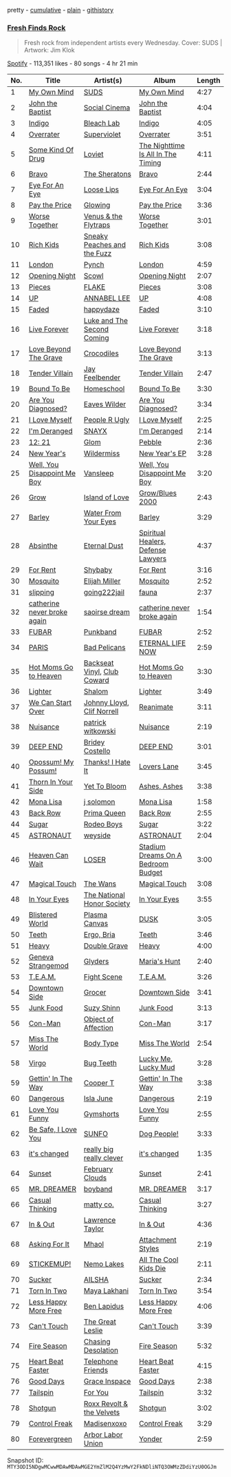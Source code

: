 pretty - [cumulative](/playlists/cumulative/37i9dQZF1DX78toxP7mOaJ.md) - [plain](/playlists/plain/37i9dQZF1DX78toxP7mOaJ) - [githistory](https://github.githistory.xyz/mackorone/spotify-playlist-archive/blob/main/playlists/plain/37i9dQZF1DX78toxP7mOaJ)

### [Fresh Finds Rock](https://open.spotify.com/playlist/37i9dQZF1DX78toxP7mOaJ)

> Fresh rock from independent artists every Wednesday\. Cover: SUDS \| Artwork: Jim Klok

[Spotify](https://open.spotify.com/user/spotify) - 113,351 likes - 80 songs - 4 hr 21 min

| No. | Title | Artist(s) | Album | Length |
|---|---|---|---|---|
| 1 | [My Own Mind](https://open.spotify.com/track/3AfMsHgJQU9CxQf0Im4AcL) | [SUDS](https://open.spotify.com/artist/4u6gl0WUBFGfLaBABuqIA5) | [My Own Mind](https://open.spotify.com/album/0j60S1Q9VorL4xFUpYJQrt) | 4:27 |
| 2 | [John the Baptist](https://open.spotify.com/track/3c3lZKSHetGhRgZXfe0inS) | [Social Cinema](https://open.spotify.com/artist/3JpSDDwQPy4uViTMdUe4du) | [John the Baptist](https://open.spotify.com/album/6ErCiGupSC3rsvKuEePcby) | 4:04 |
| 3 | [Indigo](https://open.spotify.com/track/745SWQcnr66ty7jdI0p7Io) | [Bleach Lab](https://open.spotify.com/artist/2B70zWgfCAGQ8o2ImS2bH8) | [Indigo](https://open.spotify.com/album/29xNyq5cem5oPVurNSBYcp) | 4:05 |
| 4 | [Overrater](https://open.spotify.com/track/33TEgO3KXWg0YF2l4alGxW) | [Superviolet](https://open.spotify.com/artist/49B8mk1ywQNFmIYthC2p8P) | [Overrater](https://open.spotify.com/album/431ylF1klJ09GIR8AHicoV) | 3:51 |
| 5 | [Some Kind Of Drug](https://open.spotify.com/track/04ff2QCyhRMdSRrC7TTmis) | [Loviet](https://open.spotify.com/artist/2oULrQuWXhDGUEBtWQPiA9) | [The Nighttime Is All In The Timing](https://open.spotify.com/album/223TYLeVZ5uz67RB1SwTsA) | 4:11 |
| 6 | [Bravo](https://open.spotify.com/track/1nV3jf92BAy8w2p5dD4Ulo) | [The Sheratons](https://open.spotify.com/artist/69EITyRImp22fWpGYQa7Fn) | [Bravo](https://open.spotify.com/album/1S3gBpEbAVnDippzerUpCO) | 2:44 |
| 7 | [Eye For An Eye](https://open.spotify.com/track/7HWbp4lGZ3vsG4n0BRWiUt) | [Loose Lips](https://open.spotify.com/artist/0n5RkUf3LWm4kBn5i1OeND) | [Eye For An Eye](https://open.spotify.com/album/3REjMVpoGBmy5bh0cs8bKY) | 3:04 |
| 8 | [Pay the Price](https://open.spotify.com/track/2nHMLYKRSpRlVPR75PNZUc) | [Glowing](https://open.spotify.com/artist/0bqQxnj2ZL4M2dZahKDZFm) | [Pay the Price](https://open.spotify.com/album/3Fm8Xv3BLPJ9OgCTwX3kT4) | 3:36 |
| 9 | [Worse Together](https://open.spotify.com/track/4NUUu2AGJTmeIovsyIHkiV) | [Venus & the Flytraps](https://open.spotify.com/artist/0p1Rswnjvt7KFNFTYXNmWF) | [Worse Together](https://open.spotify.com/album/2JIgRcXq3CnoRDdNxJRB4N) | 3:01 |
| 10 | [Rich Kids](https://open.spotify.com/track/4XTmW4s0RH6tBNNp8zUaWV) | [Sneaky Peaches and the Fuzz](https://open.spotify.com/artist/3x9P7ER4x2XkHtTrhvcfqX) | [Rich Kids](https://open.spotify.com/album/62f2oD4aQhyRN7yb8u9aem) | 3:08 |
| 11 | [London](https://open.spotify.com/track/729YjD3jEppSHMZ8cya2v9) | [Pynch](https://open.spotify.com/artist/6R1b13BgmP15f21dQZpFz9) | [London](https://open.spotify.com/album/6SyduDDcnQD27aApxjogtX) | 4:59 |
| 12 | [Opening Night](https://open.spotify.com/track/39C4XHkmDebCPGK50NBZGe) | [Scowl](https://open.spotify.com/artist/6hW33nVHPElaXuG2hQ0QOp) | [Opening Night](https://open.spotify.com/album/3dOLUxrcRZ1UuxcxeyNEgh) | 2:07 |
| 13 | [Pieces](https://open.spotify.com/track/3jwReFQ1Hmt2WNSqdSEIA7) | [FLAKE](https://open.spotify.com/artist/1Wa1fIdJf5bscEK7XjnBIU) | [Pieces](https://open.spotify.com/album/4bCLxCrBKmWHDVWZgA7htU) | 3:08 |
| 14 | [UP](https://open.spotify.com/track/2FU7zzUx7GJz1qSzuTfGww) | [ANNABEL LEE](https://open.spotify.com/artist/05uHL3asnUSGm2jQJIggJl) | [UP](https://open.spotify.com/album/2QDWrprB34Dv25wFuFHFNr) | 4:08 |
| 15 | [Faded](https://open.spotify.com/track/754aVVHqjB1LywcCLaRoZP) | [happydaze](https://open.spotify.com/artist/572WK6qt9zpRCcN7iS1NMR) | [Faded](https://open.spotify.com/album/37E7LCPfCt35D3pmJzSwIR) | 3:10 |
| 16 | [Live Forever](https://open.spotify.com/track/0vdRmT2GxDWkSVIoRCgzCm) | [Luke and The Second Coming](https://open.spotify.com/artist/4bSYFmFWlfhsvf8YDhdOhQ) | [Live Forever](https://open.spotify.com/album/19ULLIq9q1a7P8BqQlH7W5) | 3:18 |
| 17 | [Love Beyond The Grave](https://open.spotify.com/track/53BjsI3Lv1SIlExxGAb4p5) | [Crocodiles](https://open.spotify.com/artist/1Z4Erxt5wSXH0gbOsVJUMv) | [Love Beyond The Grave](https://open.spotify.com/album/3hyQLmDtP4UQ1sjXgi7wWj) | 3:13 |
| 18 | [Tender Villain](https://open.spotify.com/track/03sl7CxshsxF4gh4pOB7c1) | [Jay Feelbender](https://open.spotify.com/artist/0Ty4IlR2mjFlt3dBdvlHlI) | [Tender Villain](https://open.spotify.com/album/6liVpV2XCjdexlaYMaDmEV) | 2:47 |
| 19 | [Bound To Be](https://open.spotify.com/track/2UEIBvImcmgwOJsw7UCesE) | [Homeschool](https://open.spotify.com/artist/3QSLQuaMerIfT2VHvqObG8) | [Bound To Be](https://open.spotify.com/album/5lpFZntCTxHcHLAMqK7kwb) | 3:30 |
| 20 | [Are You Diagnosed?](https://open.spotify.com/track/3BXTJdDGc6DnAUFrqHQCC1) | [Eaves Wilder](https://open.spotify.com/artist/41NfVLegTOApdhejdXt4jQ) | [Are You Diagnosed?](https://open.spotify.com/album/2stzbaDdGD3NjWOxtyl2QT) | 3:34 |
| 21 | [I Love Myself](https://open.spotify.com/track/0ObrhGyCklNz4yM6OBsbMk) | [People R Ugly](https://open.spotify.com/artist/1kXY7pco0sC6GEgJW9xxyI) | [I Love Myself](https://open.spotify.com/album/4DhPfoDuwknZjkQPFPiEEo) | 2:25 |
| 22 | [I'm Deranged](https://open.spotify.com/track/1lCS3D0iuE4nLXhXHT2iuq) | [SNAYX](https://open.spotify.com/artist/4kQgsrHUSc9IjuwWP30gf0) | [I'm Deranged](https://open.spotify.com/album/1BUW63sCkPSEKNadYTAAsH) | 2:14 |
| 23 | [12: 21](https://open.spotify.com/track/0epmKs0mipCyqtvahNzpUt) | [Glom](https://open.spotify.com/artist/0OY528sf5HGsPB2xi8BJ4H) | [Pebble](https://open.spotify.com/album/4aYVNP3LOmxYQvimmupDzJ) | 2:36 |
| 24 | [New Year's](https://open.spotify.com/track/5tyBNExaQp6AcemEFHnds3) | [Wildermiss](https://open.spotify.com/artist/7K9fyLw4RPBp8PIFkif2eB) | [New Year's EP](https://open.spotify.com/album/2fCxFcHye0AWepx9y9Yk22) | 3:28 |
| 25 | [Well, You Disappoint Me Boy](https://open.spotify.com/track/62PTpDhQenSlWQsfxN9fdy) | [Vansleep](https://open.spotify.com/artist/7BJywHKzE6tGB8WiudoeTg) | [Well, You Disappoint Me Boy](https://open.spotify.com/album/5lir5vL1xkubcUxPXfpnTr) | 3:20 |
| 26 | [Grow](https://open.spotify.com/track/4NvH6IgSWgT2d3ysomifnD) | [Island of Love](https://open.spotify.com/artist/6Owu7hgXQkNtgcVMo7UYqn) | [Grow/Blues 2000](https://open.spotify.com/album/5dlOQ8Rk9audqOPiV4pEm6) | 2:43 |
| 27 | [Barley](https://open.spotify.com/track/27XmeyUl26m0KYMJx1Blsb) | [Water From Your Eyes](https://open.spotify.com/artist/6hYlNLoZJg74dVhA8FHIc0) | [Barley](https://open.spotify.com/album/52iaofjBnrsriZOMnzijkZ) | 3:29 |
| 28 | [Absinthe](https://open.spotify.com/track/3fFSrBdFdfoXLoMDpzWAj1) | [Eternal Dust](https://open.spotify.com/artist/24uDGVFd8gjGZkivICpVQL) | [Spiritual Healers, Defense Lawyers](https://open.spotify.com/album/2TSuZSt0074x3EjeN4G83U) | 4:37 |
| 29 | [For Rent](https://open.spotify.com/track/3GDSkagZ55Qcy6pwntVzUj) | [Shybaby](https://open.spotify.com/artist/6yKDvAzKT1QSl8ErqT0n0a) | [For Rent](https://open.spotify.com/album/2BcgDNj4gDY3McF2xYpn4o) | 3:16 |
| 30 | [Mosquito](https://open.spotify.com/track/3p5I5YZWnp81bcAvUzVHa3) | [Elijah Miller](https://open.spotify.com/artist/5EiOwophtTAR0ZaPfXuK5a) | [Mosquito](https://open.spotify.com/album/1eUSbAtW5RZmiuWEDmCxYe) | 2:52 |
| 31 | [slipping](https://open.spotify.com/track/5jb55bThBEMWoOJk5X0Unu) | [going222jail](https://open.spotify.com/artist/3JBVzbaJkSPGU0rrZhE1BL) | [fauna](https://open.spotify.com/album/2oEykXPziX3wyGPTMU4A3g) | 2:37 |
| 32 | [catherine never broke again](https://open.spotify.com/track/2RP8p6uDqJCMvpXxfo3L7s) | [saoirse dream](https://open.spotify.com/artist/2xNs2zfnh52ORUTI4Qfvxf) | [catherine never broke again](https://open.spotify.com/album/0SS7QRTl0W0CBbUCPkmmaM) | 1:54 |
| 33 | [FUBAR](https://open.spotify.com/track/0TOoqfApKrOaCgvEFUDXHc) | [Punkband](https://open.spotify.com/artist/1jtoo2GBoFsIqCqyyzFLos) | [FUBAR](https://open.spotify.com/album/6eZo6l9EtVb5hM3MtdFnjx) | 2:52 |
| 34 | [PARIS](https://open.spotify.com/track/1I1O1EMY3cDoHt9oOdJqsY) | [Bad Pelicans](https://open.spotify.com/artist/0wPbtlB5djHcDkmPcS4xBZ) | [ETERNAL LIFE NOW](https://open.spotify.com/album/4ry2zK3uNrGgXaMdoF7APn) | 2:59 |
| 35 | [Hot Moms Go to Heaven](https://open.spotify.com/track/27vLPXw4gArd5XAn7Bdrz5) | [Backseat Vinyl](https://open.spotify.com/artist/2H7XxLNntS7NmnaeRIdG6d), [Club Coward](https://open.spotify.com/artist/7IzHYT8obUk8WgevXFJNKX) | [Hot Moms Go to Heaven](https://open.spotify.com/album/0ZwEK5ZayhgR6HcEEWfzWb) | 3:30 |
| 36 | [Lighter](https://open.spotify.com/track/5lH1mO5lH5caOHgQp1TVqh) | [Shalom](https://open.spotify.com/artist/5CgUSK3nZJAv90N00E6gj5) | [Lighter](https://open.spotify.com/album/6GVNXbTzuaLtNX8AkbFIbr) | 3:49 |
| 37 | [We Can Start Over](https://open.spotify.com/track/6DT2cBHPFHcu7XSil5WB9m) | [Johnny Lloyd](https://open.spotify.com/artist/2e3MqeCoPC7BSElTEf0y89), [Clif Norrell](https://open.spotify.com/artist/764aj7OJ6vswtZn1C4tLxD) | [Reanimate](https://open.spotify.com/album/227KS6xrpjU61XKwQraxDx) | 3:11 |
| 38 | [Nuisance](https://open.spotify.com/track/7BaVEmehdQyvN8NRPgmvCf) | [patrick witkowski](https://open.spotify.com/artist/7HJpZQHIHSb77KBLnGfc1c) | [Nuisance](https://open.spotify.com/album/1COdkPw9vuWFxbbu6tVb0q) | 2:19 |
| 39 | [DEEP END](https://open.spotify.com/track/7iLcOVPZQi7D12a0kCXlFq) | [Bridey Costello](https://open.spotify.com/artist/3tvlb1aIjr47jXRsA4i7GU) | [DEEP END](https://open.spotify.com/album/3w8vGzV5aJjUZkoZV8YFS8) | 3:01 |
| 40 | [Opossum! My Possum!](https://open.spotify.com/track/5yghSwq7jePANBrd72J8Ly) | [Thanks! I Hate It](https://open.spotify.com/artist/2AXYLreE6e33pDQgQNNNyu) | [Lovers Lane](https://open.spotify.com/album/66VJJVlE4sn1PlZVIRKW58) | 3:45 |
| 41 | [Thorn In Your Side](https://open.spotify.com/track/0tv9NQslo9fmAsytvtaNMI) | [Yet To Bloom](https://open.spotify.com/artist/30XWpHxpWYc3gmP40m7r56) | [Ashes, Ashes](https://open.spotify.com/album/7sqJ5h52osCUeBmp1jTDkz) | 3:38 |
| 42 | [Mona Lisa](https://open.spotify.com/track/1kpbUkXdbld68SQ0oW7ZsR) | [j solomon](https://open.spotify.com/artist/1EinrMuAa4zkiBYq6NDZg4) | [Mona Lisa](https://open.spotify.com/album/33UtZ7otPosBmFYjSmDDIz) | 1:58 |
| 43 | [Back Row](https://open.spotify.com/track/77zddEmVpZt9EIOUt6urSv) | [Prima Queen](https://open.spotify.com/artist/52fhNGn51RhUvjlapHT5T2) | [Back Row](https://open.spotify.com/album/0xNOKlAx6QrqSVmJjbspks) | 2:55 |
| 44 | [Sugar](https://open.spotify.com/track/1ue2D3NhDmQVvQU3uTAUvh) | [Rodeo Boys](https://open.spotify.com/artist/4zawN6PuzzIybbu2kKhI0r) | [Sugar](https://open.spotify.com/album/3LhxKqKGXTQj76ekNkSbTm) | 3:22 |
| 45 | [ASTRONAUT](https://open.spotify.com/track/3RGQvTnIUzvSWJAMFy5Hg3) | [weyside](https://open.spotify.com/artist/7HySxef0Jg7yvv02PMkjsn) | [ASTRONAUT](https://open.spotify.com/album/3MSwbJJqnCeRZ8Gq3rtDyU) | 2:04 |
| 46 | [Heaven Can Wait](https://open.spotify.com/track/73NpteJe447ilGqgvXW2EH) | [LOSER](https://open.spotify.com/artist/28erIPSPyu1d4BtolxQ624) | [Stadium Dreams On A Bedroom Budget](https://open.spotify.com/album/1yu0ZfTJVvsrgjMF9tDuGn) | 3:00 |
| 47 | [Magical Touch](https://open.spotify.com/track/6H8z76IGQAki6BBvK2xZtQ) | [The Wans](https://open.spotify.com/artist/4uH9k7FTheXWBKwuML8kjn) | [Magical Touch](https://open.spotify.com/album/7mjpdXg6otVZ4MRLniB1YU) | 3:08 |
| 48 | [In Your Eyes](https://open.spotify.com/track/3VkjjXVsAEQsjpl2uhwtGW) | [The National Honor Society](https://open.spotify.com/artist/1xCX7WG7ohHQQhPyaKfk41) | [In Your Eyes](https://open.spotify.com/album/3FpXjloJZUJ8mnL0frCDs8) | 3:55 |
| 49 | [Blistered World](https://open.spotify.com/track/6Nv6AWuZcqbqFiViPO5RJq) | [Plasma Canvas](https://open.spotify.com/artist/6bhi8CRvRAb6FxLk2zaMGQ) | [DUSK](https://open.spotify.com/album/1mjoupXE6aH4lxYH4aF1GK) | 3:05 |
| 50 | [Teeth](https://open.spotify.com/track/0ezjWWhbh77h2uMRUpHUg7) | [Ergo, Bria](https://open.spotify.com/artist/0AF9HrL08aOaZPsIiO8GmA) | [Teeth](https://open.spotify.com/album/4seSBDbyqJ2U8kGv0hOHCV) | 3:46 |
| 51 | [Heavy](https://open.spotify.com/track/357QUMHpXOdfavXNrN8A0j) | [Double Grave](https://open.spotify.com/artist/432pBIkMh8DwgQBQ5cDILK) | [Heavy](https://open.spotify.com/album/6QfQbHKGJsPshyyOcEAzHY) | 4:00 |
| 52 | [Geneva Strangemod](https://open.spotify.com/track/6x0k9peOIj7P9vbkFguvMO) | [Glyders](https://open.spotify.com/artist/3vgdmH6Q6pCVsQbDanBHoV) | [Maria's Hunt](https://open.spotify.com/album/4s6QqAz77rQ8wK5sH9MJLs) | 2:40 |
| 53 | [T.E.A.M.](https://open.spotify.com/track/3CcMpAWB9jL7BD65liHsD9) | [Fight Scene](https://open.spotify.com/artist/3vFvn26cVHmyHR735HDh7x) | [T.E.A.M.](https://open.spotify.com/album/1KlH8sM2achMEe2OjpiX5S) | 3:26 |
| 54 | [Downtown Side](https://open.spotify.com/track/71Dd59CQo8agQxe20Glmcn) | [Grocer](https://open.spotify.com/artist/3UdgFit4pWnDgoazPUn3sa) | [Downtown Side](https://open.spotify.com/album/6e4SRIycocguic8fluMqNe) | 3:41 |
| 55 | [Junk Food](https://open.spotify.com/track/52rG3I2v7BxypDnL98W1Dh) | [Suzy Shinn](https://open.spotify.com/artist/6WwHVAU96uTzMbfSzxyfwP) | [Junk Food](https://open.spotify.com/album/5U8NGSmm5jdrXeIySMn5S3) | 3:13 |
| 56 | [Con\-Man](https://open.spotify.com/track/5blHqJsmceW6G9guDvVp4L) | [Object of Affection](https://open.spotify.com/artist/1U4tj1OPey66HhgVXGdlSY) | [Con\-Man](https://open.spotify.com/album/0dgXEigluLrm7WUcfY4QT1) | 3:17 |
| 57 | [Miss The World](https://open.spotify.com/track/5vhCkB7OUbaEj7VE5RTihF) | [Body Type](https://open.spotify.com/artist/2gOqvEhTe5TjetSBfivC4D) | [Miss The World](https://open.spotify.com/album/7qm9A3oWQECjSrZINteqXY) | 2:54 |
| 58 | [Virgo](https://open.spotify.com/track/555j37nNg3zppVNEBXHsAV) | [Bug Teeth](https://open.spotify.com/artist/3b90Lpnlon3MrNSPo1a0VD) | [Lucky Me, Lucky Mud](https://open.spotify.com/album/3kYFCZhHZEhPGdMYj12blw) | 3:28 |
| 59 | [Gettin' In The Way](https://open.spotify.com/track/1roUIc6mekrsZXcTveHhBe) | [Cooper T](https://open.spotify.com/artist/7t6usUnb0OZ2r0pi3nvdmB) | [Gettin' In The Way](https://open.spotify.com/album/3DOtxFD10eo8rhwGyvKjDC) | 3:38 |
| 60 | [Dangerous](https://open.spotify.com/track/4UYLy5VGwJ3dDqN8P4kQCK) | [Isla June](https://open.spotify.com/artist/18ioovgcBQpPVcUdRyGCe0) | [Dangerous](https://open.spotify.com/album/1S0rMhlRTkrw8LVADPIkwN) | 2:19 |
| 61 | [Love You Funny](https://open.spotify.com/track/3ZiZiYWSWKSYonJ591rdrq) | [Gymshorts](https://open.spotify.com/artist/7beEZjleJaaPl01bT6S4bz) | [Love You Funny](https://open.spotify.com/album/399JCpLoW7X07uAnqxdIUH) | 2:55 |
| 62 | [Be Safe, I Love You](https://open.spotify.com/track/0bY5n1mz0qIAxn1GscACQg) | [SUNFO](https://open.spotify.com/artist/2BARIojbh2TzfbB1oHZA4a) | [Dog People!](https://open.spotify.com/album/76agbklzee4ugSm2s9c4kF) | 3:33 |
| 63 | [it's changed](https://open.spotify.com/track/1nWcuUtlM5aAdiCLi6NSXT) | [really big really clever](https://open.spotify.com/artist/4N9XT7K7Yk6N2Ee9wZrU0T) | [it's changed](https://open.spotify.com/album/6J5HvIH9PwgP4bNV9oQxEs) | 1:35 |
| 64 | [Sunset](https://open.spotify.com/track/7x2ot0Hg3LnqhxLO30QUiY) | [February Clouds](https://open.spotify.com/artist/4BXjHPR78x7ox2InjqlwNc) | [Sunset](https://open.spotify.com/album/4ITXpBvaC5SWoVGgWSiEyM) | 2:41 |
| 65 | [MR\. DREAMER](https://open.spotify.com/track/79OC19qMNOWKYCTbqUboNP) | [boyband](https://open.spotify.com/artist/4OxvOPeLvZWDxihwqtOC4D) | [MR\. DREAMER](https://open.spotify.com/album/1THswCYftNOgePayU81DV1) | 3:17 |
| 66 | [Casual Thinking](https://open.spotify.com/track/0SQFP8IBPHn26IK7umg6Sc) | [matty co.](https://open.spotify.com/artist/7DrvAAweGnwvhRFRUsfjzH) | [Casual Thinking](https://open.spotify.com/album/08IZHco2f5lUZK4Jx0AzMc) | 3:27 |
| 67 | [In & Out](https://open.spotify.com/track/5alRL7O5LHo0Ff3QAkkGHj) | [Lawrence Taylor](https://open.spotify.com/artist/7so1HCxGkBmfqdvIF5HzkT) | [In & Out](https://open.spotify.com/album/3X9mTnQGOmJQbCdDJM9FsQ) | 4:36 |
| 68 | [Asking For It](https://open.spotify.com/track/5w5jNzqBmqM0GJwj0Aukbu) | [Mhaol](https://open.spotify.com/artist/3YQdlHhWbhvV46g0bDtaFN) | [Attachment Styles](https://open.spotify.com/album/2qEpzDMY0fft4BmR4mZUkC) | 2:19 |
| 69 | [STICKEMUP!](https://open.spotify.com/track/0mQj0pbTIAzDSdpsKpFylN) | [Nemo Lakes](https://open.spotify.com/artist/2UzuzS7nYGIR3xpUPKr6eG) | [All The Cool Kids Die](https://open.spotify.com/album/5XsCFHAPMKqPCbBED34CBm) | 2:11 |
| 70 | [Sucker](https://open.spotify.com/track/18CliRAehj3KGvbQnLyt4k) | [AILSHA](https://open.spotify.com/artist/3OL5LLdKpy2xb9P1lepdgH) | [Sucker](https://open.spotify.com/album/7mgBVNxlvVOsMQQMgaj98B) | 2:34 |
| 71 | [Torn In Two](https://open.spotify.com/track/073GbSMHnTAxPrvWvICMfX) | [Maya Lakhani](https://open.spotify.com/artist/0UZUAiclcKrLCS40Ra7x2n) | [Torn In Two](https://open.spotify.com/album/1xIYbrEYU3xK3XnkWde8xK) | 3:54 |
| 72 | [Less Happy More Free](https://open.spotify.com/track/1DmGR5D3IBUwY4enJyfqj9) | [Ben Lapidus](https://open.spotify.com/artist/4lI2LpDl55WQtZubmpM1x5) | [Less Happy More Free](https://open.spotify.com/album/54Fy0s8dODfya5s8ZYA1Ws) | 4:06 |
| 73 | [Can't Touch](https://open.spotify.com/track/48Z2JoQ827QDYXzRl3iagR) | [The Great Leslie](https://open.spotify.com/artist/4nLnyYZc70ZItmWTW0oo9W) | [Can't Touch](https://open.spotify.com/album/3LkLVBmFycEdyjQZAAdDYT) | 3:39 |
| 74 | [Fire Season](https://open.spotify.com/track/69YYYkQikyTt0LM1NbRILJ) | [Chasing Desolation](https://open.spotify.com/artist/3xGz2i9pl3jpQCaArnN1Ow) | [Fire Season](https://open.spotify.com/album/1UsXfB0iHSzHQpCd6AgQdy) | 5:32 |
| 75 | [Heart Beat Faster](https://open.spotify.com/track/5sifqsjFzLM0IspwfMjP2T) | [Telephone Friends](https://open.spotify.com/artist/765e7kZUsgfGp40uxNCxE9) | [Heart Beat Faster](https://open.spotify.com/album/4ivBuvwWVDwRnSMAHeNfgZ) | 4:15 |
| 76 | [Good Days](https://open.spotify.com/track/2a9LvqDQdgKDDTCmvTIzjU) | [Grace Inspace](https://open.spotify.com/artist/50QEqqsedL6N3W0ICmLhYT) | [Good Days](https://open.spotify.com/album/2G9BAip6sHvwM45Av8H7lJ) | 2:38 |
| 77 | [Tailspin](https://open.spotify.com/track/6UkOQiwJzi4lWnwh9uHToU) | [For You](https://open.spotify.com/artist/3x2FNEbwxd6Oc8pj2Q9lTa) | [Tailspin](https://open.spotify.com/album/7HrMeM4WYfbeZsQtzXvWsn) | 3:32 |
| 78 | [Shotgun](https://open.spotify.com/track/4RNccsYqMiqXir1kYRG0aE) | [Roxx Revolt & the Velvets](https://open.spotify.com/artist/1vvhlAM0vArjzzWYdCQ3Yt) | [Shotgun](https://open.spotify.com/album/6epxGNdGTHMF9lJPULTyfa) | 3:02 |
| 79 | [Control Freak](https://open.spotify.com/track/7IYOaR5E8YLFR3vycobgjT) | [Madisenxoxo](https://open.spotify.com/artist/2S2x3n1BXskbkRdEdj5gSB) | [Control Freak](https://open.spotify.com/album/2IyVd8sw2WiUv1ymTQItQ8) | 3:29 |
| 80 | [Forevergreen](https://open.spotify.com/track/1PwsIjDKSQ1ga646a4GsLp) | [Arbor Labor Union](https://open.spotify.com/artist/2bd0QHZajmYTeHqyad6Pup) | [Yonder](https://open.spotify.com/album/2ezCoWEu7nrx6QYPKRFVSl) | 2:59 |

Snapshot ID: `MTY3ODI5NDgwMCwwMDAwMDAwMGE2YmZlM2Q4YzMwY2FkNDliNTQ3OWMzZDdiYzU0OGJm`
